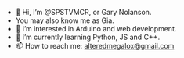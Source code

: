 - 👋 Hi, I’m @SPSTVMCR, or Gary Nolanson.
- You may also know me as Gia.
- 👀 I’m interested in Arduino and web development.
- 🌱 I’m currently learning Python, JS and C++.
- 📫 How to reach me: alteredmegalox@gmail.com
